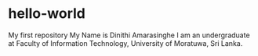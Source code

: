 # hello-world
My first repository
My Name is Dinithi Amarasinghe
I am an undergraduate at Faculty of Information Technology, University of Moratuwa, Sri Lanka.
